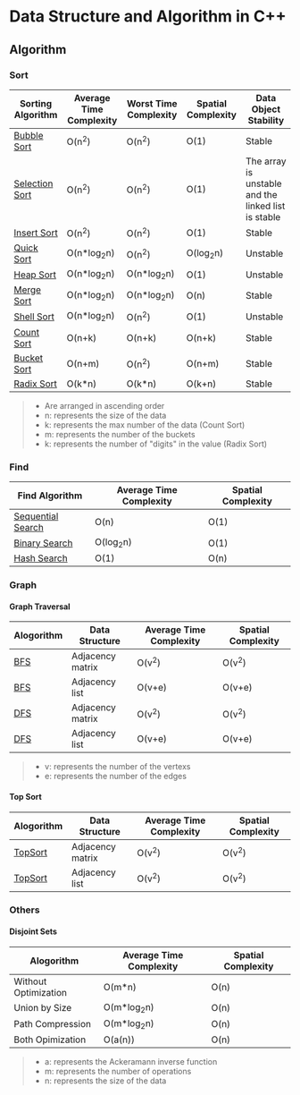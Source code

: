 # Data Structure and Algorithm in C++
## Algorithm
### Sort
Sorting Algorithm | Average Time Complexity | Worst Time Complexity | Spatial Complexity | Data Object Stability
---|---|---|---|---
[Bubble Sort](./Sort/Bubble.h) | O(n<sup>2</sup>)|O(n<sup>2</sup>)|O(1)|Stable
[Selection Sort](./Sort/Select.h) | O(n<sup>2</sup>)|O(n<sup>2</sup>)|O(1)|The array is unstable and the linked list is stable
[Insert Sort](./Sort/Insert.h) | O(n<sup>2</sup>)|O(n<sup>2</sup>)|O(1)|Stable
[Quick Sort](./Sort/Quick.h) | O(n*log<sub>2</sub>n) | O(n<sup>2</sup>) | O(log<sub>2</sub>n) | Unstable
[Heap Sort](./Sort/Heap.h) | O(n*log<sub>2</sub>n)| O(n*log<sub>2</sub>n)|O(1)|Unstable
[Merge Sort](./Sort/Merge.h) | O(n*log<sub>2</sub>n) | O(n*log<sub>2</sub>n)|O(n)| Stable
[Shell Sort](./Sort/Shell.h) | O(n*log<sub>2</sub>n)|O(n<sup>2</sup>)|O(1)|Unstable
[Count Sort](./Sort/Count.h) | O(n+k)|O(n+k)|O(n+k)|Stable
[Bucket Sort](./Sort/Bucket.h) | O(n+m)|O(n<sup>2</sup>)|O(n+m)|Stable
[Radix Sort](./Sort/Radix.h) | O(k*n) | O(k*n)| O(k+n) |Stable
> * Are arranged in ascending order
> * n: represents the size of the data
> * k: represents the max number of the data (Count Sort)
> * m: represents the number of the buckets
> * k: represents the number of "digits" in the value (Radix Sort)
<!--
* m: represents the maximum value minus the minimum value of the data
-->

### Find
Find Algorithm | Average Time Complexity | Spatial Complexity
--- | --- | ---
[Sequential Search](./Find/Sequential.h) | O(n) | O(1)
[Binary Search](./Find/Binary.h) | O(log<sub>2</sub>n) | O(1)
[Hash Search](./Find/Hash.h) | O(1) | O(n)

### Graph
#### Graph Traversal
Alogorithm | Data Structure | Average Time Complexity | Spatial Complexity
--- | --- | --- | ---
[BFS](./Graph/BFS.h) | Adjacency matrix | O(v<sup>2</sup>) | O(v<sup>2</sup>)
[BFS](./Graph/BFS.h) | Adjacency list | O(v+e) | O(v+e)
[DFS](./Graph/DFS.h) | Adjacency matrix | O(v<sup>2</sup>) | O(v<sup>2</sup>)
[DFS](./Graph/DFS.h) | Adjacency list | O(v+e) | O(v+e)
> * v: represents the number of the vertexs
> * e: represents the number of the edges

#### Top Sort
Alogorithm | Data Structure | Average Time Complexity | Spatial Complexity
--- | --- | --- | ---
[TopSort](./Graph/TopSort.h) | Adjacency matrix | O(v<sup>2</sup>) | O(v<sup>2</sup>)
[TopSort](./Graph/TopSort.h) | Adjacency list | O(v<sup>2</sup>) | O(v<sup>2</sup>)

### Others
#### Disjoint Sets
Alogorithm | Average Time Complexity | Spatial Complexity
--- | --- | ---
Without Optimization | O(m*n) | O(n)
Union by Size | O(m*log<sub>2</sub>n) | O(n)
Path Compression | O(m*log<sub>2</sub>n) | O(n)
Both Opimization | O(a(n)) | O(n)
> * a: represents the Ackeramann inverse function
> * m: represents the number of operations
> * n: represents the size of the data